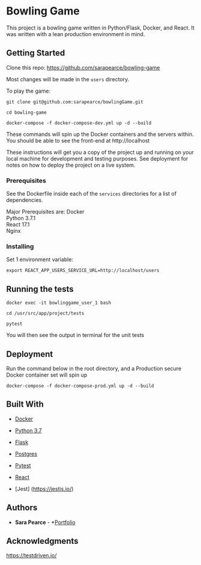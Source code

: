 # Bowling Game

This project is a bowling game written in Python/Flask, Docker, and React. It was written with a lean production environment in mind.
<br>

## Getting Started

Clone this repo: https://github.com/sarapearce/bowling-game

Most changes will be made in the `users` directory.

To play the game:

`git clone git@github.com:sarapearce/bowlingGame.git`

`cd bowling-game`

`docker-compose -f docker-compose-dev.yml up -d --build`

These commands will spin up the Docker containers and the servers within. You should be able to see the front-end at http://localhost

These instructions will get you a copy of the project up and running on your local machine for development and testing purposes. See deployment for notes on how to deploy the project on a live system.

### Prerequisites

See the Dockerfile inside each of the `services` directories for a list of dependencies.

Major Prerequisites are:
Docker
<br>
Python 3.7.1
<br>
React 17.1
<br>
Nginx

### Installing

Set 1 environment variable:
```
export REACT_APP_USERS_SERVICE_URL=http://localhost/users
```

## Running the tests

`docker exec -it bowlinggame_user_1 bash`

`cd /usr/src/app/project/tests`

`pytest`

You will then see the output in terminal for the unit tests

## Deployment

Run the command below in the root directory, and a Production secure Docker container set will spin up

`docker-compose -f docker-compose-prod.yml up -d --build`

## Built With

* [Docker](https://docs.docker.com/)

* [Python 3.7](https://docs.python.org/3/)
* [Flask](http://flask.pocoo.org/)
* [Postgres](https://www.postgresql.org/docs/)
* [Pytest](https://docs.pytest.org/en/latest/contents.html)

* [React](https://reactjs.org/)
* [Jest] (https://jestjs.io/)

## Authors

* **Sara Pearce** - *[Portfolio](http://sarapearce.net)


## Acknowledgments

https://testdriven.io/
